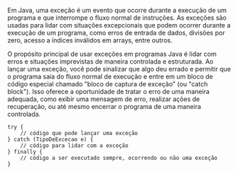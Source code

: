 Em Java, uma exceção é um evento que ocorre durante a execução de um programa e que interrompe o fluxo normal de instruções. As exceções são usadas para lidar com situações excepcionais que podem ocorrer durante a execução de um programa, como erros de entrada de dados, divisões por zero, acesso a índices inválidos em arrays, entre outros.

O propósito principal de usar exceções em programas Java é lidar com erros e situações imprevistas de maneira controlada e estruturada. Ao lançar uma exceção, você pode sinalizar que algo deu errado e permitir que o programa saia do fluxo normal de execução e entre em um bloco de código especial chamado "bloco de captura de exceção" (ou "catch block"). Isso oferece a oportunidade de tratar o erro de uma maneira adequada, como exibir uma mensagem de erro, realizar ações de recuperação, ou até mesmo encerrar o programa de uma maneira controlada.
```
try {
    // código que pode lançar uma exceção
} catch (TipoDeExcecao e) {
    // código para lidar com a exceção
} finally {
    // código a ser executado sempre, ocorrendo ou não uma exceção
}


